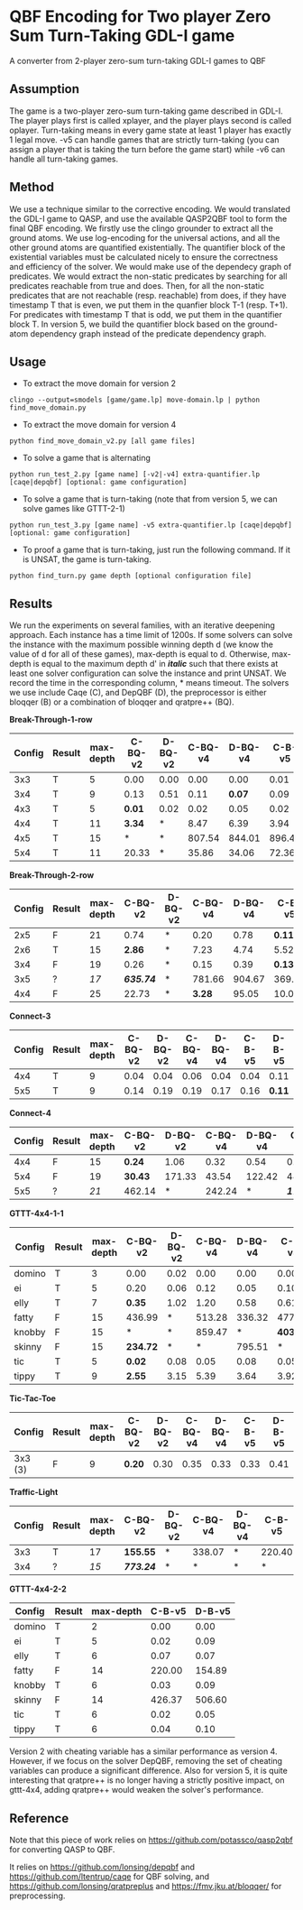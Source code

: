 # QBF Encoding for Two player Zero Sum Turn-Taking GDL-I game
A converter from 2-player zero-sum turn-taking GDL-I games to QBF

## Assumption

The game is a two-player zero-sum turn-taking game described in GDL-I. The player plays first is called xplayer, and
the player plays second is called oplayer. Turn-taking means in every game state at least 1 player has exactly 1 legal move.
-v5 can handle games that are strictly turn-taking (you can assign a player that is taking the turn before the game start) 
while -v6 can handle all turn-taking games.

## Method

We use a technique similar to the corrective encoding. We would translated the GDL-I game to QASP, and use the available QASP2QBF tool to form the final QBF encoding. We firstly use the clingo grounder to extract all the ground atoms. We use log-encoding for the universal actions, and all the other ground atoms are quantified existentially. The quantifier block of the existential variables must be calculated nicely to ensure the correctness and efficiency of the solver. We would make use of the dependecy graph of predicates. We would extract
the non-static predicates by searching for all predicates reachable from true and does. Then, for all the non-static predicates that are not reachable (resp. reachable) from does, if they have timestamp T that is even, we put them in the quanfier block T-1 (resp. T+1). For predicates with timestamp T that is odd, we put them in the quantifier block T. In version 5, we build the quantifier block based on the ground-atom dependency graph instead of the predicate dependency graph.

## Usage

* To extract the move domain for version 2

```
clingo --output=smodels [game/game.lp] move-domain.lp | python find_move_domain.py

```

* To extract the move domain for version 4

```
python find_move_domain_v2.py [all game files] 

```


* To solve a game that is alternating

```
python run_test_2.py [game name] [-v2|-v4] extra-quantifier.lp [caqe|depqbf] [optional: game configuration]

```

* To solve a game that is turn-taking (note that from version 5, we can solve games like GTTT-2-1)

```
python run_test_3.py [game name] -v5 extra-quantifier.lp [caqe|depqbf] [optional: game configuration]

```

* To proof a game that is turn-taking, just run the following command. If it is UNSAT, the game is turn-taking.

```
python find_turn.py game depth [optional configuration file]

```

## Results

We run the experiments on several families, with an iterative deepening approach. Each instance has a time limit of 1200s. If some solvers can solve the instance with the maximum possible winning depth d (we know the value of d for all of these games), max-depth is equal to d. Otherwise, max-depth is equal to the maximum depth d' in ***italic*** such that there exists at least one solver configuration can solve the instance and print UNSAT. We record the time in the corresponding column, * means timeout. The solvers we use include Caqe (C), and DepQBF (D), the preprocessor is either bloqqer (B) or a combination of bloqqer and qratpre++ (BQ).

**Break-Through-1-row**

Config | Result | max-depth | C-BQ-v2  | D-BQ-v2 | C-BQ-v4 | D-BQ-v4 | C-B-v5 | D-B-v5
--- | --- | --- | --- | --- | --- | --- | --- | ---
3x3 | T | 5 | 0.00 | 0.00 | 0.00 | 0.00 | 0.01 | 0.02
3x4 | T | 9 | 0.13 | 0.51 | 0.11 | **0.07** | 0.09 | 0.10
4x3 | T | 5 | **0.01** | 0.02 | 0.02 | 0.05 | 0.02 | 0.05
4x4 | T | 11 | **3.34** | * | 8.47 | 6.39 | 3.94 | 7.41
4x5 | T | 15 | * | * | 807.54 | 844.01 | 896.41 | **729.78**
5x4 | T | 11 | 20.33 | * | 35.86 | 34.06 | 72.36 | **18.55**

**Break-Through-2-row**

Config | Result | max-depth | C-BQ-v2  | D-BQ-v2 | C-BQ-v4 | D-BQ-v4 | C-B-v5 | D-B-v5
--- | --- | --- | --- | --- | --- | --- | --- | ---
2x5 | F | 21 | 0.74 | * | 0.20 | 0.78 | **0.11** | 0.82
2x6 | T | 15 | **2.86** | * | 7.23 | 4.74 | 5.52 | 6.26
3x4 | F | 19 | 0.26 | * | 0.15 | 0.39 | **0.13** | 0.60
3x5 | ? | *17* | ***635.74*** | * | 781.66 | 904.67 | 369.70 | 546.59
4x4 | F | 25 | 22.73 | * | **3.28** | 95.05 | 10.00 | 76.19

**Connect-3**

Config | Result | max-depth | C-BQ-v2  | D-BQ-v2 | C-BQ-v4 | D-BQ-v4 | C-B-v5 | D-B-v5
--- | --- | --- | --- | --- | --- | --- | --- | ---
4x4 | T | 9 | 0.04 | 0.04 | 0.06 | 0.04 | 0.04 | 0.11
5x5 | T | 9 | 0.14 | 0.19 | 0.19 | 0.17 | 0.16 | **0.11**


**Connect-4**

Config | Result | max-depth | C-BQ-v2  | D-BQ-v2 | C-BQ-v4 | D-BQ-v4 | C-B-v5 | D-B-v5
--- | --- | --- | --- | --- | --- | --- | --- | ---
4x4 | F | 15 | **0.24** | 1.06 | 0.32 | 0.54 | 0.31 | 0.82
5x4 | F | 19 | **30.43** | 171.33 | 43.54 | 122.42 | 44.21 | 63.12
5x5 | ? | *21* | 462.14 | * | 242.24 | * | ***173.28*** | 885.44

**GTTT-4x4-1-1**

Config | Result | max-depth | C-BQ-v2  | D-BQ-v2 | C-BQ-v4 | D-BQ-v4 | C-B-v5 | D-B-v5
--- | --- | --- | --- | --- | --- | --- | --- | ---
domino | T | 3 | 0.00 | 0.02 | 0.00 | 0.00 | 0.00 | 0.00
ei | T | 5 | 0.20 | 0.06 | 0.12 | 0.05 | 0.10 | 0.15
elly | T | 7 | **0.35** | 1.02 | 1.20 | 0.58 | 0.61 | 2.34
fatty | F | 15 | 436.99 | * | 513.28 | 336.32 | 477.78 | **278.38**
knobby | F | 15 | * | * | 859.47 | * | **403.26** | 696.83
skinny | F | 15 | **234.72** | * | * | 795.51 | * | 523.34
tic | T | 5 | **0.02** | 0.08 | 0.05 | 0.08 | 0.05 | 0.16
tippy | T | 9 | **2.55** | 3.15 | 5.39 | 3.64 | 3.92 | 9.57

**Tic-Tac-Toe**

Config | Result | max-depth | C-BQ-v2  | D-BQ-v2 | C-BQ-v4 | D-BQ-v4 | C-B-v5 | D-B-v5
--- | --- | --- | --- | --- | --- | --- | --- | ---
3x3 (3) | F | 9 | **0.20** | 0.30 | 0.35 | 0.33 | 0.33 | 0.41

**Traffic-Light**

Config | Result | max-depth | C-BQ-v2  | D-BQ-v2 | C-BQ-v4 | D-BQ-v4 | C-B-v5 | D-B-v5
--- | --- | --- | --- | --- | --- | --- | --- | ---
3x3 | T | 17 | **155.55** | * | 338.07 | * | 220.40 | *
3x4 | ? | *15* | ***773.24*** | * | * | * | * | *


**GTTT-4x4-2-2**

Config | Result | max-depth | C-B-v5 | D-B-v5
--- | --- | --- | --- | --- 
domino | T | 2 | 0.00 | 0.00
ei | T | 5 | 0.02 | 0.09
elly | T | 6 | 0.07 | 0.07
fatty | F | 14 | 220.00 | 154.89 
knobby | T | 6 | 0.03 | 0.09
skinny | F | 14 | 426.37 | 506.60 
tic | T | 6 | 0.02 | 0.05 
tippy | T | 6 | 0.04 | 0.10

Version 2 with cheating variable has a similar performance as version 4. However, if we focus on the solver DepQBF, removing the
set of cheating variables can produce a significant difference. Also for version 5, it is quite interesting that qratpre++ is no
longer having a strictly positive impact, on gttt-4x4, adding qratpre++ would weaken the solver's performance.

## Reference

Note that this piece of work relies on https://github.com/potassco/qasp2qbf for converting QASP to QBF.

It relies on https://github.com/lonsing/depqbf and https://github.com/ltentrup/caqe for QBF solving, and 
https://github.com/lonsing/qratpreplus and https://fmv.jku.at/bloqqer/ for preprocessing.


